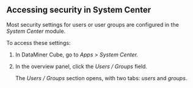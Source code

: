 ## Accessing security in System Center

Most security settings for users or user groups are configured in the *System Center* module.

To access these settings:

1. In DataMiner Cube, go to *Apps* > *System Center.*

2. In the overview panel, click the *Users / Groups* field.

    The *Users / Groups* section opens, with two tabs: *users* and *groups*.
